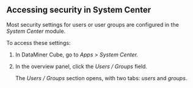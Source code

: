 ## Accessing security in System Center

Most security settings for users or user groups are configured in the *System Center* module.

To access these settings:

1. In DataMiner Cube, go to *Apps* > *System Center.*

2. In the overview panel, click the *Users / Groups* field.

    The *Users / Groups* section opens, with two tabs: *users* and *groups*.
